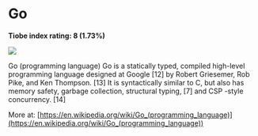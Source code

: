 # Go
**Tiobe index rating: 8 (1.73%)**



![](https://www.freecodecamp.org/news/content/images/2021/10/golang.png)

Go (programming language) Go is a statically typed, compiled high-level programming language designed at Google [12] by Robert Griesemer, Rob Pike, and Ken Thompson. [13] It is syntactically similar to C, but also has memory safety, garbage collection, structural typing, [7] and CSP -style concurrency. [14]

More at: 
[https://en.wikipedia.org/wiki/Go_(programming_language)](https://en.wikipedia.org/wiki/Go_(programming_language))
